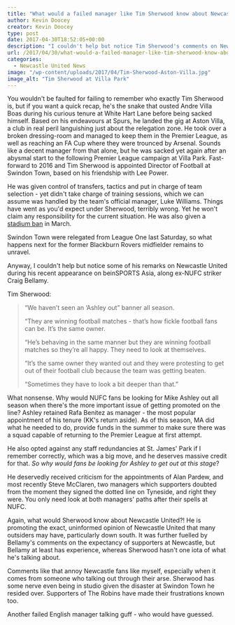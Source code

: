 ```yaml
---
title: "What would a failed manager like Tim Sherwood know about Newcastle United?"
author: Kevin Doocey
creator: Kevin Doocey
type: post
date: 2017-04-30T18:52:05+00:00
description: "I couldn't help but notice Tim Sherwood's comments on Newcastle United and their fans during a recent appearance on beIN Sports Asia and it was laughable."
url: /2017/04/30/what-would-a-failed-manager-like-tim-sherwood-know-about-newcastle-united/
categories:
  - Newcastle United News
image: "/wp-content/uploads/2017/04/Tim-Sherwood-Aston-Villa.jpg"
image_alt: "Tim Sherwood at Villa Park"
---
```


You wouldn't be faulted for failing to remember who exactly Tim Sherwood is, but if you want a quick recap, he's the snake that ousted Andre Villa Boas during his curious tenure at White Hart Lane before being sacked himself. Based on his endeavours at Spurs, he landed the gig at Aston Villa, a club in real peril languishing just about the relegation zone. He took over a broken dressing-room and managed to keep them in the Premier League, as well as reaching an FA Cup where they were trounced by Arsenal. Sounds like a decent manager from that alone, but he was sacked yet again after an abysmal start to the following Premier League campaign at Villa Park. Fast-forward to 2016 and Tim Sherwood is appointed Director of Football at Swindon Town, based on his friendship with Lee Power.

He was given control of transfers, tactics and put in charge of team selection - yet didn't take charge of training sessions, which we can assume was handled by the team's official manager, Luke Williams. Things have went as you'd expect under Sherwood, terribly wrong. Yet he won't claim any responsibility for the current situation. He was also given a [stadium ban][1] in March.

Swindon Town were relegated from League One last Saturday, so what happens next for the former Blackburn Rovers midfielder remains to unravel.

Anyway, I couldn't help but notice some of his remarks on Newcastle United during his recent appearance on beinSPORTS Asia, along ex-NUFC striker Craig Bellamy.

Tim Sherwood:

> “We haven’t seen an ‘Ashley out” banner all season.
>
> “They are winning football matches - that’s how fickle football fans can be. It’s the same owner.
>
> “He’s behaving in the same manner but they are winning football matches so they’re all happy. They need to look at themselves.
>
> “It’s the same owner they wanted out and they were protesting to get out of their football club because the team was getting beaten.
>
> “Sometimes they have to look a bit deeper than that.”

What nonsense. Why would NUFC fans be looking for Mike Ashley out all season when there's the more important issue of getting promoted on the line? Ashley retained Rafa Benitez as manager - the most popular appointment of his tenure (KK's return aside). As of this season, MA did what he needed to do, provide funds in the summer to make sure there was a squad capable of returning to the Premier League at first attempt.

He also opted against any staff redundancies at St. James' Park if I remember correctly, which was a big move, and he deserves massive credit for that. _So why would fans be looking for Ashley to get out at this stage_?

He deservedly received criticism for the appointments of Alan Pardew, and most recently Steve McClaren, two managers which supporters doubted from the moment they signed the dotted line on Tyneside, and right they were. You only need look at both managers' paths after their spells at NUFC.

Again, what would Sherwood know about Newcastle United?! He is promoting the exact, uninformed opinion of Newcastle United that many outsiders may have, particularly down south. It was further fuelled by Bellamy's comments on the expectancy of supporters at Newcastle, but Bellamy at least has experience, whereas Sherwood hasn't one iota of what he's talking about.

Comments like that annoy Newcastle fans like myself, especially when it comes from someone who talking out through their arse. Sherwood has some nerve even being in studio given the disaster at Swindon Town he resided over. Supporters of The Robins have made their frustrations known too.

Another failed English manager talking guff - who would have guessed.

[1]: https://www.theguardian.com/football/2017/mar/20/tim-sherwood-banned-foul-mouthed-rant-referee
